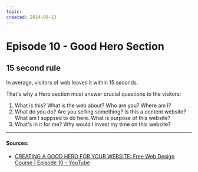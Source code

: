 ```yaml
---
topic: 
created: 2024-09-13
---
```


# Episode 10 - Good Hero Section


## 15 second rule

In average, visitors of web leaves it within 15 seconds.

That's why a Hero section must answer crucial questions to the visitors:

1. What is this? What is the web about? Who are you? Where am I?
2. What do you do? Are you selling something? Is this a content website? What am I suppsed to do here. What is purpose of this website?
3. What's in it for me? Why would I invest my time on this website?






___
#### Sources:
- [CREATING A GOOD HERO FOR YOUR WEBSITE: Free Web Design Course | Episode 10 - YouTube](https://www.youtube.com/watch?v=flAcHu-squc&list=PLXC_gcsKLD6n7p6tHPBxsKjN5hA_quaPI&index=12)